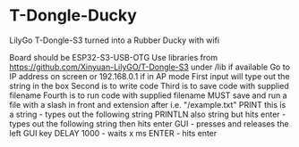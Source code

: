# T-Dongle-Ducky
LilyGo T-Dongle-S3 turned into a Rubber Ducky with wifi  

Board should be ESP32-S3-USB-OTG
Use libraries from https://github.com/Xinyuan-LilyGO/T-Dongle-S3 under /lib if available
Go to IP address on screen or 192.168.0.1 if in AP mode
First input will type out the string in the box
Second is to write code
Third is to save code with supplied filename
Fourth is to run code with supplied filename
MUST save and run a file with a slash in front and extension after i.e. "/example.txt"
PRINT this is a string - types out the following string
PRINTLN also string but hits enter - types out the following string then hits enter
GUI - presses and releases the left GUI key
DELAY 1000 - waits x ms
ENTER - hits enter
